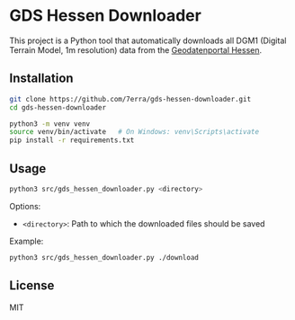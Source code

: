 # GDS Hessen Downloader

This project is a Python tool that automatically downloads all DGM1 (Digital
Terrain Model, 1m resolution) data from the [Geodatenportal Hessen](gds.hessen.de).

## Installation

```bash
git clone https://github.com/7erra/gds-hessen-downloader.git
cd gds-hessen-downloader

python3 -m venv venv
source venv/bin/activate   # On Windows: venv\Scripts\activate
pip install -r requirements.txt
```

## Usage

```bash
python3 src/gds_hessen_downloader.py <directory>
```

Options:

- `<directory>`: Path to which the downloaded files should be saved

Example:

```bash
python3 src/gds_hessen_downloader.py ./download
```

## License

MIT
